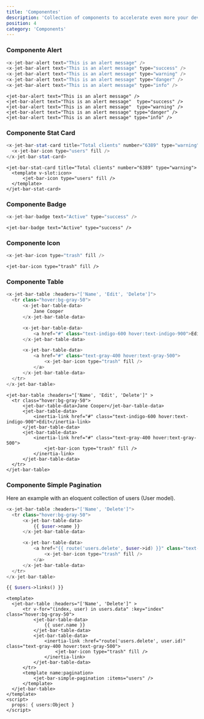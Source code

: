 ```yaml
---
title: 'Componentes'
description: 'Collection of components to accelerate even more your development with Laravel Jetstream.'
position: 4
category: 'Components'
---
```


### Componente Alert

<jet-bar-alert text="This is an alert"></jet-bar-alert>

<code-group>
  <code-block label="For Livewire stack" active>

  ```php
<x-jet-bar-alert text="This is an alert message" />
<x-jet-bar-alert text="This is an alert message" type="success" />
<x-jet-bar-alert text="This is an alert message" type="warning" />
<x-jet-bar-alert text="This is an alert message" type="danger" />
<x-jet-bar-alert text="This is an alert message" type="info" />
  ```

  </code-block>
  <code-block label="For InertiaJS stack">

  ```vue
<jet-bar-alert text="This is an alert message" />
<jet-bar-alert text="This is an alert message"  type="success" />
<jet-bar-alert text="This is an alert message"  type="warning" />
<jet-bar-alert text="This is an alert message" type="danger" />
<jet-bar-alert text="This is an alert message" type="info" />
  ```

  </code-block>
</code-group>

### Componente Stat Card

<stats></stats>

<code-group>
  <code-block label="For Livewire stack" active>

  ```php
<x-jet-bar-stat-card title="Total clients" number="6389" type="warning" >
    <x-jet-bar-icon type="users" fill />
</x-jet-bar-stat-card>
  ```

  </code-block>
  <code-block label="For InertiaJS stack">

  ```vue
<jet-bar-stat-card title="Total clients" number="6389" type="warning">
    <template v-slot:icon>
        <jet-bar-icon type="users" fill />
    </template>
</jet-bar-stat-card>
  ```

  </code-block>
</code-group>

### Componente Badge

<jet-bar-badge text="active" type="success"></jet-bar-badge>

<code-group>
  <code-block label="For Livewire stack" active>

  ```php
<x-jet-bar-badge text="Active" type="success" />
  ```

  </code-block>
  <code-block label="For InertiaJS stack">

  ```vue
<jet-bar-badge text="Active" type="success" />
  ```

  </code-block>
</code-group>

### Componente Icon

<div class="p-1 rounded shadow my-2 inline-block">

<jet-bar-icon type="trash" fill></jet-bar-icon>

</div>

<code-group>
  <code-block label="For Livewire stack" active>

  ```php
<x-jet-bar-icon type="trash" fill />
  ```

  </code-block>
  <code-block label="For InertiaJS stack">

  ```vue
<jet-bar-icon type="trash" fill />
  ```

  </code-block>
</code-group>

### Componente Table

<simple-table></simple-table>

<code-group>
  <code-block label="For Livewire stack" active>

  ```php
<x-jet-bar-table :headers="['Name', 'Edit', 'Delete']">
    <tr class="hover:bg-gray-50">
        <x-jet-bar-table-data>
            Jane Cooper
        </x-jet-bar-table-data>

        <x-jet-bar-table-data>
            <a href="#" class="text-indigo-600 hover:text-indigo-900">Edit</a>
        </x-jet-bar-table-data>

        <x-jet-bar-table-data>
            <a href="#" class="text-gray-400 hover:text-gray-500">
                <x-jet-bar-icon type="trash" fill />
            </a>
        </x-jet-bar-table-data>
    </tr>
</x-jet-bar-table>
  ```

  </code-block>
  <code-block label="For InertiaJS stack">

  ```vue
<jet-bar-table :headers="['Name', 'Edit', 'Delete']" >
    <tr class="hover:bg-gray-50">
        <jet-bar-table-data>Jane Cooper</jet-bar-table-data>
        <jet-bar-table-data>
            <inertia-link href="#" class="text-indigo-600 hover:text-indigo-900">Edit</inertia-link>
        </jet-bar-table-data>
        <jet-bar-table-data>
            <inertia-link href="#" class="text-gray-400 hover:text-gray-500">
                <jet-bar-icon type="trash" fill />
            </inertia-link>
        </jet-bar-table-data>
    </tr>
</jet-bar-table>
  ```

  </code-block>
</code-group>

### Componente Simple Pagination

Here an example with an eloquent collection of users (User model).

<code-group>
  <code-block label="For Livewire stack" active>

  ```php
<x-jet-bar-table :headers="['Name', 'Delete']">
    <tr class="hover:bg-gray-50">
        <x-jet-bar-table-data>
            {{ $user->name }}
        </x-jet-bar-table-data>

        <x-jet-bar-table-data>
            <a href="{{ route('users.delete', $user->id) }}" class="text-gray-400 hover:text-gray-500">
                <x-jet-bar-icon type="trash" fill />
            </a>
        </x-jet-bar-table-data>
    </tr>
</x-jet-bar-table>

{{ $users->links() }}
  ```

  </code-block>
  <code-block label="For InertiaJS stack">

  ```vue
<template>
    <jet-bar-table :headers="['Name', 'Delete']" >
        <tr v-for="(index, user) in users.data" :key="index" class="hover:bg-gray-50">
            <jet-bar-table-data>
                {{ user.name }}
            </jet-bar-table-data>
            <jet-bar-table-data>
                <inertia-link :href="route('users.delete', user.id)" class="text-gray-400 hover:text-gray-500">
                    <jet-bar-icon type="trash" fill />
                </inertia-link>
            </jet-bar-table-data>
        </tr>
        <template name:pagination>
            <jet-bar-simple-pagination :items="users" />
        </template>
    </jet-bar-table>
</template>
<script>
    props: { users:Object }
</script>
  ```

  </code-block>
</code-group>
